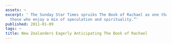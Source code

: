 ```yaml
---
assets: ~
excerpt: ' The Sunday Star Times spruiks The Book of Rachael as one that “will intrigue
  those who enjoy a mix of speculation and spirituality.”'
published: 2011-01-09
tags: ~
title: New Zealanders Eagerly Anticipating The Book of Rachael
---
```

